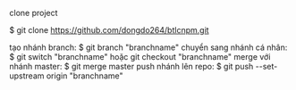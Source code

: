 clone project

$ git clone https://github.com/dongdo264/btlcnpm.git

tạo nhánh branch: $ git branch "branchname"
chuyển sang nhánh cá nhân: $ git switch "branchname" hoặc git checkout "branchname"
merge với nhánh master: $ git merge master
push nhánh lên repo: $ git push --set-upstream origin "branchname"